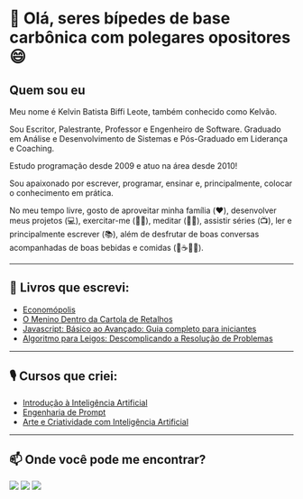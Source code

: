 # 👋 Olá, seres bípedes de base carbônica com polegares opositores 😄
## Quem sou eu

Meu nome é Kelvin Batista Biffi Leote, também conhecido como Kelvão.

Sou Escritor, Palestrante, Professor e Engenheiro de Software. Graduado em Análise e Desenvolvimento de Sistemas e Pós-Graduado em Liderança e Coaching.

Estudo programação desde 2009 e atuo na área desde 2010!

Sou apaixonado por escrever, programar, ensinar e, principalmente, colocar o conhecimento em prática.

No meu tempo livre, gosto de aproveitar minha família (❤️), desenvolver meus projetos (💻), exercitar-me (🏋️‍♂️), meditar (🧘‍♂️), assistir séries (📺), ler e principalmente escrever (📚), além de desfrutar de boas conversas acompanhadas de boas bebidas e comidas (🧀☕🍷🍺).

------

## 📝 Livros que escrevi:

- [Economópolis](https://economopolis.com.br/)
- [O Menino Dentro da Cartola de Retalhos](https://www.amazon.com.br/dp/B0CW1CSD1N/)
- [Javascript: Básico ao Avançado: Guia completo para iniciantes](https://www.amazon.com.br/dp/B0BS9VQTJW)
- [Algoritmo para Leigos: Descomplicando a Resolução de Problemas](https://www.amazon.com.br/dp/B0DG32258Z)

------

## 🎙️ Cursos que criei:

- [Introdução à Inteligência Artificial](https://academy.yellowkode.com/introducao-a-inteligencia-artificial/)
- [Engenharia de Prompt](https://academy.yellowkode.com/engenharia-de-prompt/)
- [Arte e Criatividade com Inteligência Artificial](https://academy.yellowkode.com/arte-e-criatividade-com-inteligencia-artificial/)

------

## 📫 Onde você pode me encontrar?

[<img src="https://img.shields.io/badge/-Instagram-d93383?style=flat-square&labelColor=d93383&logo=instagram&logoColor=white">](https://www.instagram.com/kelvinbiffi/)
[<img src="https://img.shields.io/badge/LinkedIn-blue?logo=linkedin">](https://www.linkedin.com/in/kelvinbiffi/)
[<img src="https://img.shields.io/badge/Gmail-red?logo=Gmail&logoColor=white">](mailto:kelvinbiffi.developer@gmail.com)
